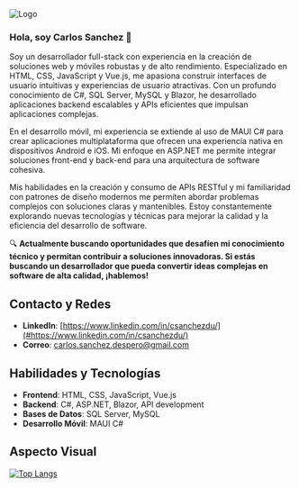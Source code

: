 
![Logo](https://images.alphacoders.com/132/1327898.png)
### Hola, soy Carlos Sanchez 👋

Soy un desarrollador full-stack con experiencia en la creación de soluciones web y móviles robustas y de alto rendimiento. Especializado en HTML, CSS, JavaScript y Vue.js, me apasiona construir interfaces de usuario intuitivas y experiencias de usuario atractivas. Con un profundo conocimiento de C#, SQL Server, MySQL y Blazor, he desarrollado aplicaciones backend escalables y APIs eficientes que impulsan aplicaciones complejas.

En el desarrollo móvil, mi experiencia se extiende al uso de MAUI C# para crear aplicaciones multiplataforma que ofrecen una experiencia nativa en dispositivos Android e iOS. Mi enfoque en ASP.NET me permite integrar soluciones front-end y back-end para una arquitectura de software cohesiva.

Mis habilidades en la creación y consumo de APIs RESTful y mi familiaridad con patrones de diseño modernos me permiten abordar problemas complejos con soluciones claras y mantenibles. Estoy constantemente explorando nuevas tecnologías y técnicas para mejorar la calidad y la eficiencia del desarrollo de software.

🔍 **Actualmente buscando oportunidades que desafíen mi conocimiento técnico y permitan contribuir a soluciones innovadoras. Si estás buscando un desarrollador que pueda convertir ideas complejas en software de alta calidad, ¡hablemos!**

## Contacto y Redes

- **LinkedIn**: [https://www.linkedin.com/in/csanchezdu/](#https://www.linkedin.com/in/csanchezdu/)
- **Correo**: [carlos.sanchez.despero@gmail.com](mailto:carlos.sanchez.despero@gmail.com)

## Habilidades y Tecnologías

- **Frontend**: HTML, CSS, JavaScript, Vue.js
- **Backend**: C#, ASP.NET, Blazor, API development
- **Bases de Datos**: SQL Server, MySQL
- **Desarrollo Móvil**: MAUI C#

## Aspecto Visual

[![Top Langs](https://github-readme-stats.vercel.app/api/top-langs/?username=Forze9dark&layout=compact)](https://github.com/anuraghazra/github-readme-stats)








